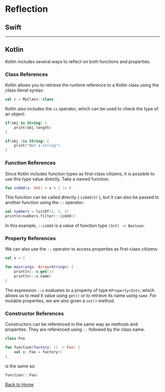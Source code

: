 # Reflection

## Swift

---

## Kotlin

Kotlin includes several ways to reflect on both functions and properties.

### Class References

Kotlin allows you to retrieve the runtime reference to a Kotlin class using the _class literal_ syntax:

```kotlin
val c = MyClass::class
```

Kotlin also includes the `is` operator, which can be used to check the type of an object:

```kotlin
if(obj is String) {
    print(obj.length)
}

if(obj !is String) {
    print("Not a string")
}
```

### Function References

Since Kotlin includes function types as first-class citizens, it is possible to use this type value directly. Take a named function:

```kotlin
fun isOdd(x: Int) = x % 2 != 0
```

This function can be called directly ( `isOdd(5)` ), but it can also be passed to another function using the `::` operator:

```kotlin
val numbers = listOf(1, 2, 3)
println(numbers.filter(::isOdd))
```

In this example, `::isOdd` is a value of function type `(Int) -> Boolean`.

### Property References

We can also use the `::` operator to access properties as first-class citizens:

```kotlin
val x = 1

fun main(args: Array<String>) {
    println(::x.get())
    println(::x.name)
}
```

The expression `::x` evaluates to a property of type `KProperty<Int>`, which allows us to read it value using `get()` or to retrieve its name using `name`. For mutable properties, we are also given a `set()` method.

### Constructor References

Constructors can be referenced in the same way as methods and properties. They are referenced using `::` followed by the class name.

```kotlin
class Foo

fun function(factory: () -> Foo) {
    val x: Foo = factory()
}
```

is the same as:

```kotlin
function(::Foo)
```

[Back to Home](../README.md)
